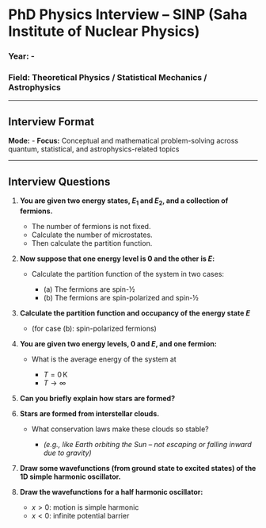 
# **PhD Physics Interview – SINP (Saha Institute of Nuclear Physics)**

### Year: -

### Field: Theoretical Physics / Statistical Mechanics / Astrophysics 
---

## **Interview Format**

**Mode:** -
**Focus:** Conceptual and mathematical problem-solving across quantum, statistical, and astrophysics-related topics

---

## **Interview Questions**

1. **You are given two energy states, $E_1$ and $E_2$, and a collection of fermions.**

   * The number of fermions is not fixed.
   * Calculate the number of microstates.
   * Then calculate the partition function.

2. **Now suppose that one energy level is 0 and the other is $E$:**

   * Calculate the partition function of the system in two cases:

     * (a) The fermions are spin-½
     * (b) The fermions are spin-polarized and spin-½

3. **Calculate the partition function and occupancy of the energy state $E$**

   * (for case (b): spin-polarized fermions)

4. **You are given two energy levels, 0 and $E$, and one fermion:**

   * What is the average energy of the system at

     * $T = 0 \, \text{K}$
     * $T \to \infty$

5. **Can you briefly explain how stars are formed?**

6. **Stars are formed from interstellar clouds.**

   * What conservation laws make these clouds so stable?

     * *(e.g., like Earth orbiting the Sun – not escaping or falling inward due to gravity)*

7. **Draw some wavefunctions (from ground state to excited states) of the 1D simple harmonic oscillator.**

8. **Draw the wavefunctions for a half harmonic oscillator:**

   * $x > 0$: motion is simple harmonic
   * $x < 0$: infinite potential barrier


